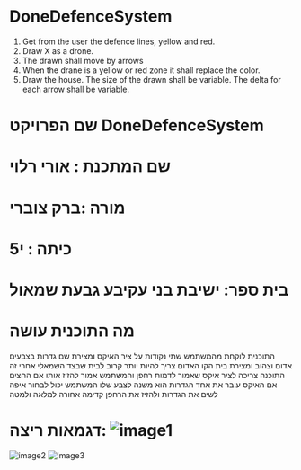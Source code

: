 # DoneDefenceSystem

1. Get from the user the defence lines, yellow and red.
2. Draw X as a drone.
3. The drawn shall move by arrows
4. When the drane is a yellow or red zone it shall replace the color.
5. Draw the house.
The size of the drawn shall be variable.
The delta for each arrow shall be variable.
   
# שם הפרויקט DoneDefenceSystem
# שם המתכנת : אורי רלוי
# מורה :ברק צוברי 
# כיתה : י5
# בית ספר: ישיבת בני עקיבע גבעת שמאול 
# מה התוכנית עושה 
התוכנית לוקחת מהמשתמש שתי נקודות על ציר האיקס ומצירת שם גדרות בצבעים אדום וצהוב ומצירת בית הקו האדום צריך להיות יותר קרוב לבית שבצד השמאלי אחרי זה התוכנה צריכה לציר איקס שאמור לדמות רחפן והמשתמש אמור להזיז אותו אם החצים אם האיקס עובר את אחד הגדרות הוא משנה לצבע שלו המשתמש יכול לבחור איפה לשים את הגדרות ולהזיז את הרחפן קדימה אחורה למלאה ולמטה 


# דגמאות ריצה: ![image1](https://github.com/baraksu/DoneDefenceSystem/assets/87480521/a5e688cd-aaee-4b04-bc23-dba9768bc76d)

![image2](https://github.com/baraksu/DoneDefenceSystem/assets/87480521/2d9f077b-a3b0-43dd-ad2c-4d255dcfc569)
![image3](https://github.com/baraksu/DoneDefenceSystem/assets/87480521/1fa477d3-0278-44cf-986b-425fdad49de8)
